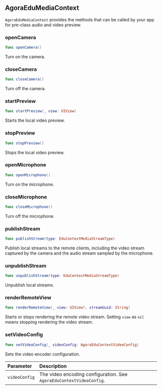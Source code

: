 ## AgoraEduMediaContext

`AgoraEduMediaContext` provides the methods that can be called by your app for pre-class audio and video preview.

### openCamera

```swift
func openCamera()
```

Turn on the camera.

### closeCamera

```swift
func closeCamera()
```

Turn off the camera.

### startPreview

```swift
func startPreview(_ view: UIView)
```

Starts the local video preview.

### stopPreview

```swift
func stopPreview()
```

Stops the local video preview.

### openMicrophone

```swift
func openMicrophone()
```

Turn on the microphone.

### closeMicrophone

```swift
func closeMicrophone()
```

Turn off the microphone.

### publishStream

```swift
func publishStream(type: EduContextMediaStreamType)
```

Publish local streams to the remote clients, including the video stream captured by the camera and the audio stream sampled by the microphone.

### unpublishStream

```swift
func unpublishStream(type: EduContextMediaStreamType)
```

Unpublish local streams.

### renderRemoteView

```swift
func renderRemoteView(_ view: UIView?, streamUuid: String)
```

Starts or stops rendering the remote video stream. Setting `view` as `nil` means stopping rendering the video stream.

### setVideoConfig

```swift
func setVideoConfig(_ videoConfig: AgoraEduContextVideoConfig)
```

Sets the video encoder configuration.

| Parameter | Description |
| :------------ | :------------------------------------------------ |
| `videoConfig` | The video encoding configuration. See `AgoraEduContextVideoConfig`. |
